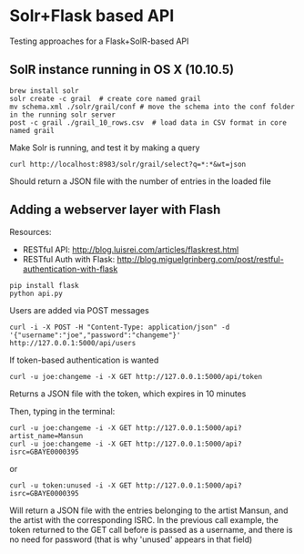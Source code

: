 # Solr+Flask based API 
Testing approaches for a Flask+SolR-based API

## SolR instance running in OS X (10.10.5)

```
brew install solr
solr create -c grail  # create core named grail
mv schema.xml ./solr/grail/conf # move the schema into the conf folder in the running solr server
post -c grail ./grail_10_rows.csv  # load data in CSV format in core named grail
```
Make Solr is running, and test it by making a query
```
curl http://localhost:8983/solr/grail/select?q=*:*&wt=json
```
Should return a JSON file with the number of entries in the loaded file


## Adding a webserver layer with Flash

Resources:
- RESTful API: http://blog.luisrei.com/articles/flaskrest.html
- RESTful Auth with Flask: http://blog.miguelgrinberg.com/post/restful-authentication-with-flask

```
pip install flask
python api.py
```

Users are added via POST messages
```
curl -i -X POST -H "Content-Type: application/json" -d '{"username":"joe","password":"changeme"}' http://127.0.0.1:5000/api/users
```

If token-based authentication is wanted

```
curl -u joe:changeme -i -X GET http://127.0.0.1:5000/api/token
```

Returns a JSON file with the token, which expires in 10 minutes

Then, typing in the terminal: 
```
curl -u joe:changeme -i -X GET http://127.0.0.1:5000/api?artist_name=Mansun
curl -u joe:changeme -i -X GET http://127.0.0.1:5000/api?isrc=GBAYE0000395
```
or 
```
curl -u token:unused -i -X GET http://127.0.0.1:5000/api?isrc=GBAYE0000395
```

Will return a JSON file with the entries belonging to the artist Mansun, and the artist with the corresponding ISRC. In the previous call example, the token returned to the GET call before is passed as a username, and there is no need for password (that is why 'unused' appears in that field)
